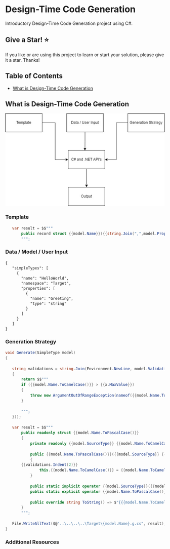 # Design-Time Code Generation
Introductory Design-Time Code Generation project using C#. 

## Give a Star! :star:

If you like or are using this project to learn or start your solution, please give it a star. Thanks!

## Table of Contents
- [What is Design-Time Code Generation](#whatisit)

  

## What is Design-Time Code Generation

 <img src="images/code-generation-1.jpg" />


 ### Template

 ```csharp
    var result = $$"""
        public record struct {{model.Name}}({{string.Join(",",model.Properties.Select(x => $"{x.Type} {x.Name}"))}});
        """;
 ```

 ### Data / Model / User Input
 ```data
{
    "simpleTypes": [
      {
        "name": "HelloWorld",
        "namespace": "Target",
        "properties": [
          {
            "name": "Greeting",
            "type": "string"
          }
        ]
      }
    ]
}
 ```

 ### Generation Strategy
 ```csharp
void Generate(SimpleType model)
{

    string validations = string.Join(Environment.NewLine, model.Validations.Select(x =>
    {
        return $$"""
        if ({{model.Name.ToCamelCase()}} > {{x.MaxValue}})
        {
            throw new ArgumentOutOfRangeException(nameof({{model.Name.ToCamelCase()}}), "{{x.ErrorMessasge}}");
        }

        """;
    }));

    var result = $$"""
        public readonly struct {{model.Name.ToPascalCase()}}
        {
            private readonly {{model.SourceType}} {{model.Name.ToCamelCase()}};

            public {{model.Name.ToPascalCase()}}({{model.SourceType}} {{model.Name.ToCamelCase()}})
            {
        {{validations.Indent(2)}}
                this.{{model.Name.ToCamelCase()}} = {{model.Name.ToCamelCase()}};
            }

            public static implicit operator {{model.SourceType}}({{model.Name.ToPascalCase()}} value) => value.{{model.Name.ToCamelCase()}};
            public static explicit operator {{model.Name.ToPascalCase()}}({{model.SourceType}} value) => new {{model.Name.ToPascalCase()}}(value);

            public override string ToString() => $"{{{model.Name.ToCamelCase()}}}";
        }
        """;

    File.WriteAllText($@"..\..\..\..\Target\{model.Name}.g.cs", result);
}
 ```

### Additional Resources
